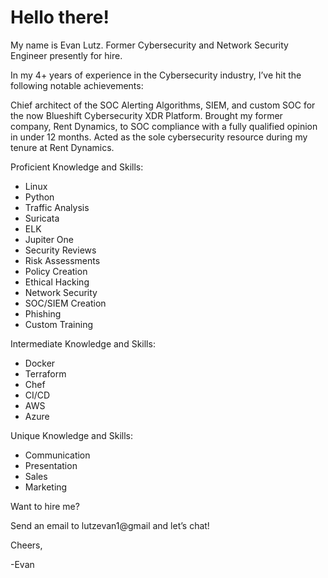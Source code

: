 # Hello there! 
My name is Evan Lutz. Former Cybersecurity and Network Security Engineer presently for hire.

In my 4+ years of experience in the Cybersecurity industry, I’ve hit the following notable achievements:

Chief architect of the SOC Alerting Algorithms, SIEM, and custom SOC for the now Blueshift Cybersecurity XDR Platform.
Brought my former company, Rent Dynamics, to SOC compliance with a fully qualified opinion in under 12 months.
Acted as the sole cybersecurity resource during my tenure at Rent Dynamics.

Proficient Knowledge and Skills:

- Linux
- Python
- Traffic Analysis
- Suricata
- ELK
- Jupiter One
- Security Reviews
- Risk Assessments
- Policy Creation
- Ethical Hacking
- Network Security
- SOC/SIEM Creation
- Phishing
- Custom Training


Intermediate Knowledge and Skills:


- Docker
- Terraform
- Chef
- CI/CD
- AWS
- Azure

Unique Knowledge and Skills:

- Communication
- Presentation
- Sales
- Marketing

Want to hire me?

Send an email to lutzevan1@gmail and let’s chat!

Cheers,

-Evan

